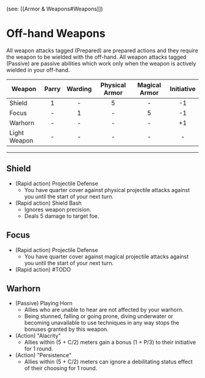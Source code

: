 (see: [[Armor & Weapons#Weapons]])

# Off-hand Weapons
All weapon attacks tagged (Prepared) are prepared actions and they require the weapon to be wielded with the off-hand. All weapon attacks tagged (Passive) are passive abilities which work only when the weapon is actively wielded in your off-hand.

| Weapon       | Parry | Warding | Physical Armor | Magical Armor | Initiative |
| ------------ | :---: | :-----: | :------------: | :-----------: | :--------: |
| Shield       |   1   |    -    |       5        |       -       |     -1     |
| Focus        |   -   |    1    |       -        |       5       |     -1     |
| Warhorn      |   -   |    -    |       -        |       -       |     +1     |
| Light Weapon |   -   |    -    |       -        |       -       |     -      |

---
## Shield
+ (Rapid action) Projectile Defense
	+ You have quarter cover against physical projectile attacks against you until the start of your next turn.
+ (Rapid action) Shield Bash
	+ Ignores weapon precision.
	+ Deals 5 damage to target foe. 

## Focus
+ (Rapid action) Projectile Defense
	+ You have quarter cover against magical projectile attacks against you until the start of your next turn.
+ (Rapid action) #TODO 

## Warhorn
+ (Passive) Playing Horn
	+ Allies who are unable to hear are not affected by your warhorn. 
	+ Being stunned, falling or going prone, diving underwater or becoming unavailable to use techniques in any way stops the bonuses granted by this weapon. 
+ (Action) "Alacrity"
	+ Allies within (5 + C/2) meters gain a bonus (1 + P/3) to their initiative for 1 round.
+ (Action) "Persistence"
	+ Allies within (5 + C/2) meters can ignore a debilitating status effect of their choosing for 1 round.